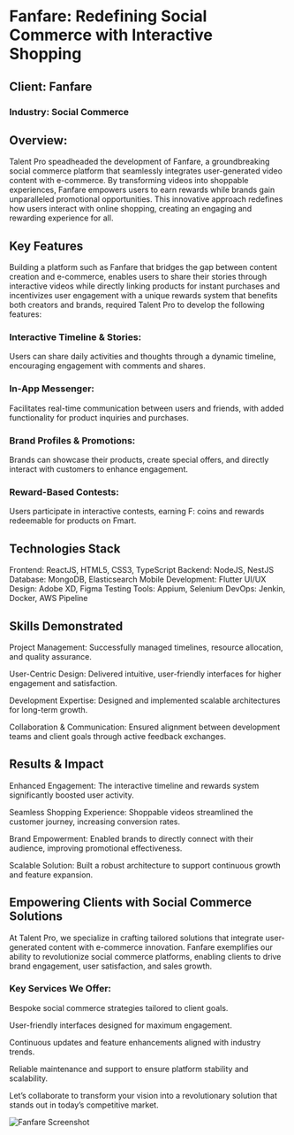 # Fanfare: Redefining Social Commerce with Interactive Shopping
## Client: Fanfare
### Industry: Social Commerce

## Overview:
Talent Pro speadheaded the development of Fanfare, a groundbreaking social commerce platform that seamlessly integrates user-generated video content with e-commerce. By transforming videos into shoppable experiences, Fanfare empowers users to earn rewards while brands gain unparalleled promotional opportunities. This innovative approach redefines how users interact with online shopping, creating an engaging and rewarding experience for all.

## Key Features
Building a platform such as Fanfare that bridges the gap between content creation and e-commerce, enables users to share their stories through interactive videos while directly linking products for instant purchases and incentivizes user engagement with a unique rewards system that benefits both creators and brands, required Talent Pro to develop the following features:

### Interactive Timeline & Stories:
Users can share daily activities and thoughts through a dynamic timeline, encouraging engagement with comments and shares.

### In-App Messenger:
Facilitates real-time communication between users and friends, with added functionality for product inquiries and purchases.

### Brand Profiles & Promotions:
Brands can showcase their products, create special offers, and directly interact with customers to enhance engagement.

### Reward-Based Contests:
Users participate in interactive contests, earning F: coins and rewards redeemable for products on Fmart.

## Technologies Stack
Frontend: ReactJS, HTML5, CSS3, TypeScript
Backend: NodeJS, NestJS
Database: MongoDB, Elasticsearch
Mobile Development: Flutter
UI/UX Design: Adobe XD, Figma
Testing Tools: Appium, Selenium
DevOps: Jenkin, Docker, AWS Pipeline

## Skills Demonstrated
Project Management: Successfully managed timelines, resource allocation, and quality assurance.

User-Centric Design: Delivered intuitive, user-friendly interfaces for higher engagement and satisfaction.

Development Expertise: Designed and implemented scalable architectures for long-term growth.

Collaboration & Communication: Ensured alignment between development teams and client goals through active feedback exchanges.

## Results & Impact
Enhanced Engagement: The interactive timeline and rewards system significantly boosted user activity.

Seamless Shopping Experience: Shoppable videos streamlined the customer journey, increasing conversion rates.

Brand Empowerment: Enabled brands to directly connect with their audience, improving promotional effectiveness.

Scalable Solution: Built a robust architecture to support continuous growth and feature expansion.

## Empowering Clients with Social Commerce Solutions
At Talent Pro, we specialize in crafting tailored solutions that integrate user-generated content with e-commerce innovation. Fanfare exemplifies our ability to revolutionize social commerce platforms, enabling clients to drive brand engagement, user satisfaction, and sales growth.

### Key Services We Offer:

Bespoke social commerce strategies tailored to client goals.

User-friendly interfaces designed for maximum engagement.

Continuous updates and feature enhancements aligned with industry trends.

Reliable maintenance and support to ensure platform stability and scalability.

Let’s collaborate to transform your vision into a revolutionary solution that stands out in today’s competitive market.

![Fanfare Screenshot](https://raw.githubusercontent.com/TalentProDevs/Fanfare/main/01.%20Marketplace%20Portfolio%20(FF%20With%20Logo)%20(Dynamic%20Timeline).jpg)
